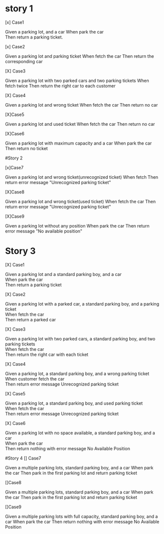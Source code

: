 # story 1
[x] Case1  

Given a parking lot, and a car
When park the car  
Then return a parking ticket. 

[x] Case2

Given a parking lot and parking ticket 
When fetch the car
Then return the corresponding car 

[X] Case3

Given a parking lot with two parked cars and two parking tickets
When fetch twice
Then return the right car to each customer

[X] Case4

Given a parking lot and wrong ticket
When fetch the car
Then return no car

[X]Case5

Given a parking lot and used ticket
When fetch the car
Then return no car

[X]Case6

Given a parking lot with maximum capacity and a car 
When park the car
Then return no ticket

#Story 2

[x]Case7

Given a parking lot and wrong ticket(unrecognized ticket)
When fetch
Then return error message "Unrecognized parking ticket"

[X]Case8

Given a parking lot and wrong ticket(used ticket)
When fetch the car
Then return error message "Unrecognized parking ticket"

[X]Case9

Given a parking lot without any position
When park the car
Then return error message "No available position"


# Story 3
[X] Case1

Given a parking lot and a standard parking boy, and a car  
When park the car  
Then return a parking ticket

[X] Case2

Given a parking lot with a parked car, a standard parking boy, and a parking ticket  
When fetch the car  
Then return a parked car

[X] Case3

Given a parking lot with two parked cars, a standard parking boy, and two parking tickets  
When fetch the car  
Then return the right car with each ticket

[X] Case4

Given a parking lot, a standard parking boy, and a wrong parking ticket  
When customer fetch the car  
Then return error message Unrecognized parking ticket

[X] Case5

Given a parking lot, a standard parking boy, and used parking ticket  
When fetch the car  
Then return error message Unrecognized parking ticket

[X] Case6

Given a parking lot with no space available, a standard parking boy, and a car  
When park the car  
Then return nothing with error message No Available Position

#Story 4
[] Case7

Given a multiple parking lots, standard parking boy, and a car
When park the car
Then park in the first parking lot and return parking ticket

[]Case8

Given a multiple parking lots, standard parking boy, and a car
When park the car
Then park in the first parking lot and return parking ticket

[]Case9

Given a multiple parking lots with full capacity, standard parking boy, and a car
When park the car
Then return nothing with error message No Available Position




